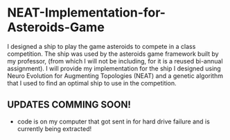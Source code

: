 # NEAT-Implementation-for-Asteroids-Game
I designed a ship to play the game asteroids to compete in a class competition. The ship was used by the asteroids game framework built by my professor, (from which I will not be including, for it is a reused bi-annual assignment). I will provide my implementation for the ship I designed using Neuro Evolution for Augmenting Topologies (NEAT) and a genetic algorithm that I used to find an optimal ship to use in the competition.
## UPDATES COMMING SOON!
* code is on my computer that got sent in for hard drive failure and is currently being extracted!
